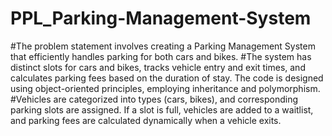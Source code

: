 # PPL_Parking-Management-System
#The problem statement involves creating a Parking Management System that efficiently handles parking for both cars and bikes. 
#The system has distinct slots for cars and bikes, tracks vehicle entry and exit times, and calculates parking fees based on the duration of stay. The code is designed using object-oriented principles, employing inheritance and polymorphism. 
#Vehicles are categorized into types (cars, bikes), and corresponding parking slots are assigned. If a slot is full, vehicles are added to a waitlist, and parking fees are calculated dynamically when a vehicle exits.
